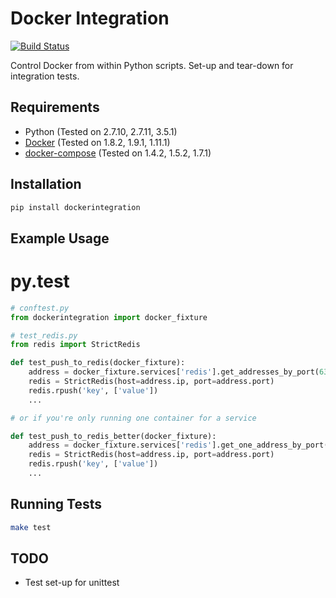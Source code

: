 # Docker Integration

[![Build Status](https://travis-ci.org/ShaneDrury/dockerintegration.svg?branch=master)](https://travis-ci.org/ShaneDrury/dockerintegration)

Control Docker from within Python scripts.
Set-up and tear-down for integration tests.

## Requirements
* Python (Tested on 2.7.10, 2.7.11, 3.5.1)
* [Docker](https://docs.docker.com/engine/installation/) (Tested on 1.8.2, 1.9.1, 1.11.1)
* [docker-compose](https://docs.docker.com/compose/) (Tested on 1.4.2, 1.5.2, 1.7.1)

## Installation

```python
pip install dockerintegration
```

## Example Usage

# py.test

```python
# conftest.py
from dockerintegration import docker_fixture
```

```python
# test_redis.py
from redis import StrictRedis

def test_push_to_redis(docker_fixture):
    address = docker_fixture.services['redis'].get_addresses_by_port(6379)[0]
    redis = StrictRedis(host=address.ip, port=address.port)
    redis.rpush('key', ['value'])
    ...

# or if you're only running one container for a service

def test_push_to_redis_better(docker_fixture):
    address = docker_fixture.services['redis'].get_one_address_by_port(6379)
    redis = StrictRedis(host=address.ip, port=address.port)
    redis.rpush('key', ['value'])
    ...
```

## Running Tests

```bash
make test
```

## TODO

- Test set-up for unittest
